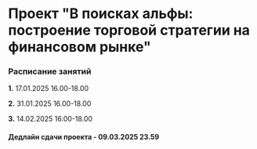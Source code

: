 # Проект "В поисках альфы: построение торговой стратегии на финансовом рынке"

### Расписание занятий

__1.__ 17.01.2025 16.00-18.00

__2.__ 31.01.2025 16.00-18.00

__3.__ 14.02.2025 16.00-18.00

#### Дедлайн сдачи проекта - 09.03.2025 23.59



